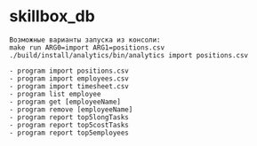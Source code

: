 # skillbox_db

    Возможные варианты запуска из консоли:
    make run ARG0=import ARG1=positions.csv
    ./build/install/analytics/bin/analytics import positions.csv

    - program import positions.csv
    - program import employees.csv
    - program import timesheet.csv
    - program list employee
    - program get [employeeName]
    - program remove [employeeName]
    - program report top5longTasks
    - program report top5costTasks
    - program report top5employees
